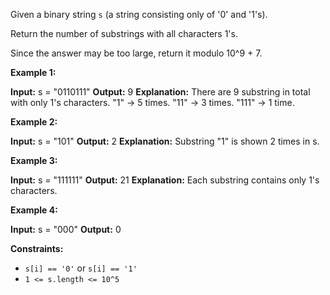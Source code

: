 
Given a binary string `s` (a string consisting only of '0' and '1's).

Return the number of substrings with all characters 1's.

Since the answer may be too large, return it modulo 10^9 + 7.

**Example 1:**

**Input:** s = "0110111"
**Output:** 9
**Explanation:** There are 9 substring in total with only 1's characters.
"1" -> 5 times.
"11" -> 3 times.
"111" -> 1 time.

**Example 2:**

**Input:** s = "101"
**Output:** 2
**Explanation:** Substring "1" is shown 2 times in s.

**Example 3:**

**Input:** s = "111111"
**Output:** 21
**Explanation:** Each substring contains only 1's characters.

**Example 4:**

**Input:** s = "000"
**Output:** 0

**Constraints:**

-   `s[i] == '0'`  or  `s[i] == '1'`
-   `1 <= s.length <= 10^5`
